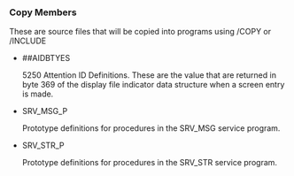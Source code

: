 ### Copy Members

These are source files that will be copied into programs using /COPY or /INCLUDE

* ##AIDBTYES 

    5250 Attention ID Definitions. These are the value that are returned  in byte 369 of the display file indicator data structure when a screen entry is made.

* SRV_MSG_P

     Prototype definitions for procedures in the SRV_MSG service program.

* SRV_STR_P

     Prototype definitions for procedures in the SRV_STR service program.


